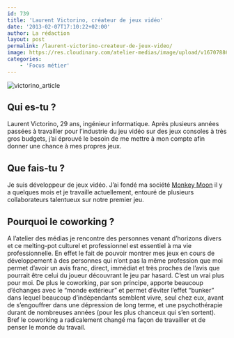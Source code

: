 ```yaml
---
id: 739
title: 'Laurent Victorino, créateur de jeux vidéo'
date: '2013-02-07T17:10:22+02:00'
author: La rédaction
layout: post
permalink: /laurent-victorino-createur-de-jeux-video/
image: https://res.cloudinary.com/atelier-medias/image/upload/v1670788663/blog/rfoifobqqw8q4agf6p8c.jpg
categories:
    - 'Focus métier'
---
```


![victorino_article](https://res.cloudinary.com/atelier-medias/image/upload/v1670788663/blog/rfoifobqqw8q4agf6p8c.jpg)

## Qui es-tu ?

Laurent Victorino, 29 ans, ingénieur informatique. Après plusieurs années passées à travailler pour l’industrie du jeu vidéo sur des jeux consoles à très gros budgets, j’ai éprouvé le besoin de me mettre à mon compte afin donner une chance à mes propres jeux.

## Que fais-tu ?

Je suis développeur de jeux vidéo. J’ai fondé ma société [Monkey Moon](https://www.monkeymoon.net) il y a quelques mois et je travaille actuellement, entouré de plusieurs collaborateurs talentueux sur notre premier jeu.

## Pourquoi le coworking ?

A l’atelier des médias je rencontre des personnes venant d’horizons divers et ce melting-pot culturel et professionnel est essentiel à ma vie professionnelle. En effet le fait de pouvoir montrer mes jeux en cours de développement à des personnes qui n’ont pas la même profession que moi permet d’avoir un avis franc, direct, immédiat et très proches de l’avis que pourrait être celui du joueur découvrant le jeu par hasard. C’est un vrai plus pour moi.
De plus le coworking, par son principe, apporte beaucoup d’échanges avec le “monde extérieur” et permet d’éviter l’effet “bunker” dans lequel beaucoup d’indépendants semblent vivre, seul chez eux, avant de s’engouffrer dans une dépression de long terme, et une psychothérapie durant de nombreuses années (pour les plus chanceux qui s’en sortent). Bref le coworking a radicalement changé ma façon de travailler et de penser le monde du travail.
